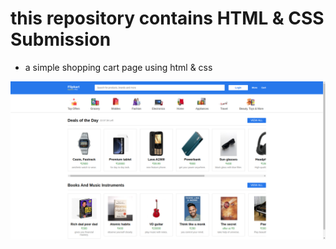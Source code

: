 # this repository contains HTML & CSS Submission
- a simple shopping cart page using html & css

<img src="images/result.png">

